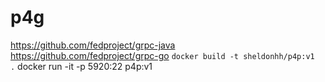 # p4g
https://github.com/fedproject/grpc-java   
https://github.com/fedproject/grpc-go
`docker build -t sheldonhh/p4p:v1  .`
docker run -it -p 5920:22 p4p:v1
